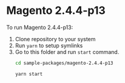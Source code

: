 # Magento 2.4.4-p13

To run Magento 2.4.4-p13:

1. Clone repository to your system
2. Run `yarn` to setup symlinks
3. Go to this folder and run `start` command.
    ```bash
    cd sample-packages/magento-2.4.4-p13

    yarn start
    ```
